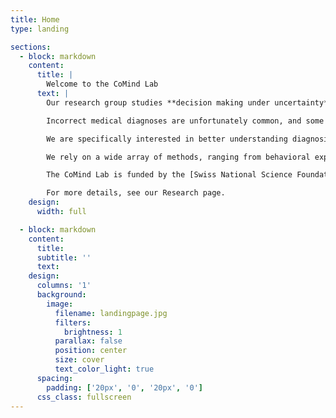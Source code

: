 ```yaml
---
title: Home
type: landing

sections:
  - block: markdown
    content:
      title: |
        Welcome to the CoMind Lab 
      text: |
        Our research group studies **decision making under uncertainty**, such as in the emergency room, to provide a clearer understanding of how decision-making in medical diagnostics and other high-risk areas can be improved.

        Incorrect medical diagnoses are unfortunately common, and some of them can have serious consequences for patients. However, there is limited understanding of the circumstances under which such errors occur and of how effective collaboration within the diagnostic team can help prevent them.

        We are specifically interested in better understanding diagnosis as a team-based activity. For example, we investigate the interplay between cognitive and collaborative processes and how to best time team phases during the diagnostic process. To do this, we engage in continuous dialogue with practitioners to get input for our basic research and develop outputs (such as trainings) that are valuable for practice.

        We rely on a wide array of methods, ranging from behavioral experiments, simulations, meta-analyses, and ethnography. We leverage theoretical approaches from a variety of disciplines and collaborate with an international interdisciplinary network.

        The CoMind Lab is funded by the [Swiss National Science Foundation (SNSF)](https://snf.ch) with a Starting Grant to Prof. Dr. Juliane Kämmer (project number [TMSGI1_218047](https://data.snf.ch/grants/grant/218047)). The lab is part of the [Diagnostic Quality Lab](http://dxq.ch/) at the [Department of Emergency Medicine](https://notfallmedizin.insel.ch/de/lehre-und-forschung/forschungsschwerpunkte-und-gruppen/diagnostic-quality-lab) at the [University of Bern](https://unibe.ch), Switzerland.

        For more details, see our Research page.
    design:
      width: full

  - block: markdown
    content:
      title:
      subtitle: ''
      text:
    design:
      columns: '1'
      background:
        image: 
          filename: landingpage.jpg
          filters:
            brightness: 1
          parallax: false
          position: center
          size: cover
          text_color_light: true
      spacing:
        padding: ['20px', '0', '20px', '0']
      css_class: fullscreen
---
```


